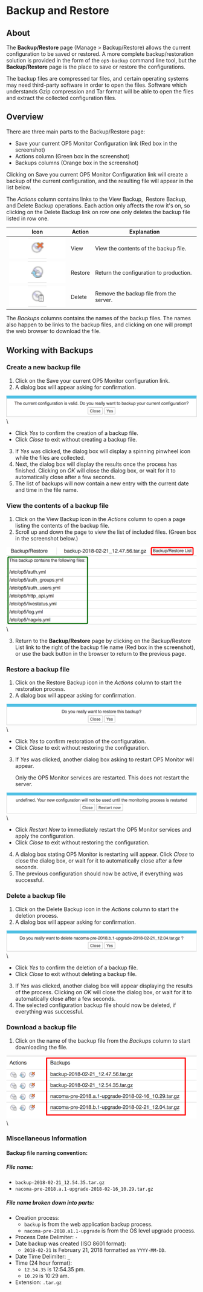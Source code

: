 # Backup and Restore

## About

The **Backup/Restore** page (Manage \> Backup/Restore) allows the current configuration to be saved or restored. A more complete backup/restoration solution is provided in the form of the `op5-backup` command line tool, but the **Backup/Restore** page is the place to save or restore the configurations.

The backup files are compressed tar files, and certain operating systems may need third-party software in order to open the files. Software which understands Gzip compression and Tar format will be able to open the files and extract the collected configuration files.

## Overview

There are three main parts to the Backup/Restore page:

- Save your current OP5 Monitor Configuration link (Red box in the screenshot)
- Actions column (Green box in the screenshot)
- Backups columns (Orange box in the screenshot)

Clicking on Save you current OP5 Monitor Configuration link will create a backup of the current configuration, and the resulting file will appear in the list below.

The *Actions* column contains links to the View Backup,  Restore Backup, and Delete Backup operations. Each action only affects the row it's on, so clicking on the Delete Backup link on row one only deletes the backup file listed in row one.

| **Icon** | **Action** | **Explanation** |
| ---- | ---- | ---- |
| ![](images/16482336/23793017.png) | View | View the contents of the backup file. |
| ![](images/16482336/23793018.png) | Restore | Return the configuration to production. |
| ![](images/16482336/23793019.png) | Delete | Remove the backup file from the server. |

The *Backups* columns contains the names of the backup files. The names also happen to be links to the backup files, and clicking on one will prompt the web browser to download the file.

## Working with Backups

### Create a new backup file

1. Click on the Save your current OP5 Monitor configuration link.
2. A dialog box will appear asking for confirmation.

![](images/16482336/23793016.png) \


  - Click *Yes* to confirm the creation of a backup file.
  - Click *Close* to exit without creating a backup file.

3. If *Yes* was clicked, the dialog box will display a spinning pinwheel icon while the files are collected.
4. Next, the dialog box will display the results once the process has finished. Clicking on *OK* will close the dialog box, or wait for it to automatically close after a few seconds.
5. The list of backups will now contain a new entry with the current date and time in the file name.

### View the contents of a backup file

1. Click on the View Backup icon in the *Actions* column to open a page listing the contents of the backup file.
2. Scroll up and down the page to view the list of included files. (Green box in the screenshot below.)

![](images/16482336/23793023.png) \


3. Return to the **Backup/Restore** page by clicking on the Backup/Restore List link to the right of the backup file name (Red box in the screenshot), or use the back button in the browser to return to the previous page.

### Restore a backup file

1. Click on the Restore Backup icon in the *Actions* column to start the restoration process.
2. A dialog box will appear asking for confirmation.

![](images/16482336/23793020.png) \


  - Click *Yes* to confirm restoration of the configuration.
  - Click *Close* to exit without restoring the configuration.

3. If *Yes* was clicked, another dialog box asking to restart OP5 Monitor will appear.

    Only the OP5 Monitor services are restarted. This does not restart the server.

![](images/16482336/23793021.png) \


  - Click *Restart Now* to immediately restart the OP5 Monitor services and apply the configuration.
  - Click *Close* to exit without restoring the configuration.

4. A dialog box stating OP5 Monitor is restarting will appear. Click *Close* to close the dialog box, or wait for it to automatically close after a few seconds.
5. The previous configuration should now be active, if everything was successful.

### Delete a backup file

1. Click on the Delete Backup icon in the *Actions* column to start the deletion process.
2. A dialog box will appear asking for confirmation.

![](images/16482336/23793024.png) \


  - Click *Yes* to confirm the deletion of a backup file.
  - Click *Close* to exit without deleting a backup file.

3. If *Yes* was clicked, another dialog box will appear displaying the results of the process. Clicking on *OK* will close the dialog box, or wait for it to automatically close after a few seconds.
4. The selected configuration backup file should now be deleted, if everything was successful.

### Download a backup file

1. Click on the name of the backup file from the *Backups* column to start downloading the file.

![](images/16482336/23793022.png) \


### Miscellaneous Information

#### Backup file naming convention:

##### File name:

- `backup-2018-02-21_12.54.35.tar.gz`
- `nacoma-pre-2018.a.1-upgrade-2018-02-16_10.29.tar.gz`

##### File name broken down into parts:

- Creation process:
    - `backup` is from the web application backup process.
    - `nacoma-pre-2018.a1.1-upgrade` is from the OS level upgrade process.
- Process Date Delimiter: `-`
- Date backup was created (ISO 8601 format):
    - `2018-02-21` is February 21, 2018 formatted as `YYYY-MM-DD`.
- Date Time Delimiter: `_`
- Time (24 hour format):
    - `12.54.35` is 12:54.35 pm.
    - `10.29` is 10:29 am.
- Extension: `.tar.gz`
